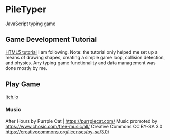 # PileTyper
JavaScript typing game

## Game Development Tutorial
[HTML5 tutorial](https://spicyyoghurt.com/tutorials/html5-javascript-game-development/develop-a-html5-javascript-game) I am following.
Note: the tutorial only helped me set up a means of drawing shapes, creating a simple game loop, collision detection, and physics. Any typing game functionality and data management was done mostly by me.

## Play Game
[Itch.io](https://guymanpersonboy.itch.io/piletyper)

### Music

After Hours by Purrple Cat | https://purrplecat.com/
Music promoted by https://www.chosic.com/free-music/all/
Creative Commons CC BY-SA 3.0
https://creativecommons.org/licenses/by-sa/3.0/
